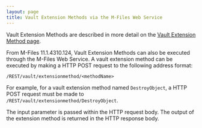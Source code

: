 ```yaml
---
layout: page
title: Vault Extension Methods via the M-Files Web Service
---
```


<p class="note">Vault Extension Methods are described in more detail on the <a href="{{ site.baseurl }}/Built-In/VBScript/Vault-Extension-Methods/">Vault Extension Method page</a>.</p>

From M-Files 11.1.4310.124, Vault Extension Methods can also be executed through the M-Files Web Service.  A vault extension method can be executed by making a HTTP POST request to the following address format:

`/REST/vault/extensionmethod/<methodName>`

For example, for a vault extension method named `DestroyObject`, a HTTP POST request must be made to `/REST/vault/extensionmethod/DestroyObject`.

<p class="note">The input parameter is passed within the HTTP request body.  The output of the extension method is returned in the HTTP response body.</p>